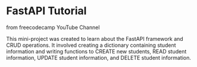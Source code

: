 # FastAPI Tutorial
from freecodecamp YouTube Channel

This mini-project was created to learn about the FastAPI framework and CRUD operations. It involved creating a dictionary containing student information and writing functions to CREATE new students, READ student information, UPDATE student information, and DELETE student information.